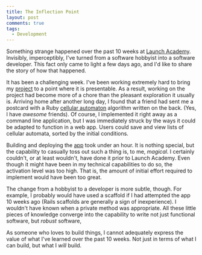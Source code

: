 ```yaml
---
title: The Inflection Point
layout: post
comments: true
tags:
  - Development
---
```

Something strange happened over the past 10 weeks at [Launch Academy][1]. Invisibly, imperceptibly, I've turned from a software hobbyist into a software developer. This fact only came to light a few days ago, and I'd like to share the story of how that happened.

It has been a challenging week. I've been working extremely hard to bring my [project][2] to a point where it is presentable. As a result, working on the project had become more of a chore than the pleasant exploration it usually is. Arriving home after another long day, I found that a friend had sent me a postcard with a Ruby [cellular automaton][3] algorithm written on the back. (Yes, I have *awesome* friends). Of course, I implemented it right away as a command line application, but I was immediately struck by the ways it could be adapted to function in a web app. Users could save and view lists of cellular automata, sorted by the initial conditions.

Building and deploying the [app][4] took under an hour. It is nothing special, but the capability to casually toss out such a thing is, to me, *magical*. I certainly couldn't, or at least wouldn't, have done it prior to Launch Academy. Even though it might have been in my technical capabilities to do so, the activation level was too high. That is, the amount of initial effort required to implement would have been too great.

The change from a hobbyist to a developer is more subtle, though. For example, I probably would have used a scaffold if I had attempted the app 10 weeks ago (Rails scaffolds are generally a sign of inexperience). I wouldn't have known when a private method was appropriate. All these little pieces of knowledge converge into the capability to write not just functional software, but *robust* software,

As someone who loves to build things, I cannot adequately express the value of what I've learned over the past 10 weeks. Not just in terms of what I can build, but what I *will* build.

[1]: http://www.launchacademy.com/
[2]: http://www.memworks.com/
[3]: https://en.wikipedia.org/wiki/Cellular_automaton
[4]: https://github.com/chronophasiac/cellular_automaton
